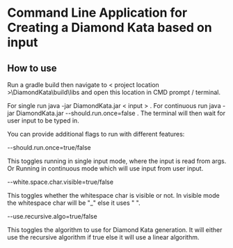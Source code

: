 # Command Line Application for Creating a Diamond Kata based on input
## How to use
Run a gradle build then navigate to < project location >\DiamondKata\build\libs and open this location in CMD prompt / terminal.

For single run java -jar DiamondKata.jar < input > .
For continuous run java -jar DiamondKata.jar --should.run.once=false . The terminal will then wait for user input to be typed in.

You can provide additional flags to run with different features: 

--should.run.once=true/false 

This toggles running in single input mode, where the input is read from args. Or Running in continuous mode which will use input from user input.

--white.space.char.visible=true/false

This toggles whether the whitespace char is visible or not. In visible mode the whitespace char will be "_" else it uses " ".

--use.recursive.algo=true/false

This toggles the algorithm to use for Diamond Kata generation. It will either use the recursive algorithm if true else it will use a linear algorithm.